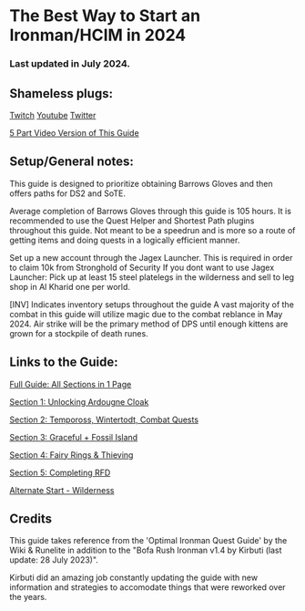 # The Best Way to Start an Ironman/HCIM in 2024
### Last updated in July 2024.

## Shameless plugs:
[Twitch](https://www.twitch.tv/Dunking_Oreos)
[Youtube](https://www.youtube.com/@Dunking_Oreos)
[Twitter](https://www.twitter.com/Dunking_Oreos)

[5 Part Video Version of This Guide](Link)



## Setup/General notes:
This guide is designed to prioritize obtaining Barrows Gloves and then offers paths for DS2 and SoTE.

Average completion of Barrows Gloves through this guide is 105 hours.
	It is recommended to use the Quest Helper and Shortest Path plugins throughout this guide.
	Not meant to be a speedrun and is more so a route of getting items and doing quests in a logically efficient manner.

Set up a new account through the Jagex Launcher.
	This is required in order to claim 10k from Stronghold of Security
	If you dont want to use Jagex Launcher: 
		Pick up at least 15 steel platelegs in the wilderness and sell to leg shop in Al Kharid one per world.


[INV] Indicates inventory setups throughout the guide
A vast majority of the combat in this guide will utilize magic due to the combat reblance in May 2024.
Air strike will be the primary method of DPS until enough kittens are grown for a stockpile of death runes.

## Links to the Guide:
[Full Guide: All Sections in 1 Page](https://github.com/DunkingOreos/OSRS/blob/main/Full%20Guide)

[Section 1: Unlocking Ardougne Cloak](https://github.com/DunkingOreos/OSRS/blob/main/Section%201%3A%20Unlocking%20Ardougne%20Cloak)

[Section 2: Tempoross, Wintertodt, Combat Quests](https://github.com/DunkingOreos/OSRS/blob/main/Section%202%3A%20Tempoross%2C%20Wintertodt%2C%20Combat%20Quests)

[Section 3: Graceful + Fossil Island](https://github.com/DunkingOreos/OSRS/blob/main/Section%203%3A%20Graceful%20%2B%20Fossil%20Island)

[Section 4: Fairy Rings & Thieving](https://github.com/DunkingOreos/OSRS/blob/main/Section%204%3A%20Fairy%20Rings%20%26%20Thieving)

[Section 5: Completing RFD](https://github.com/DunkingOreos/OSRS/blob/main/Section%205%3A%20Completing%20RFD)

[Alternate Start - Wilderness](https://github.com/DunkingOreos/OSRS/blob/main/Wilderness%20Start) 

## Credits
This guide takes reference from the 'Optimal Ironman Quest Guide' by the Wiki & Runelite in addition to the "Bofa Rush Ironman v1.4 by Kirbuti (last update: 28 July 2023)". 

Kirbuti did an amazing job constantly updating the guide with new information and strategies to accomodate things that were reworked over the years.	





